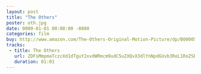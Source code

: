 ```yaml
---
layout: post
title: "The Others"
poster: oth.jpg
date: 0000-01-01 00:00:00 -0800
categories: film
buy: http://www.amazon.com/The-Others-Original-Motion-Picture/dp/B00005NBYS
tracks:
 - title: The Others
   url: ZDFsMmpmaTczcXd1dTguY2xvdWRmcm9udC5uZXQvX3dlYnNpdGUvb3RoL1RoZSBPdGhlcnMubXAz
   duration: 01:01
---
```

